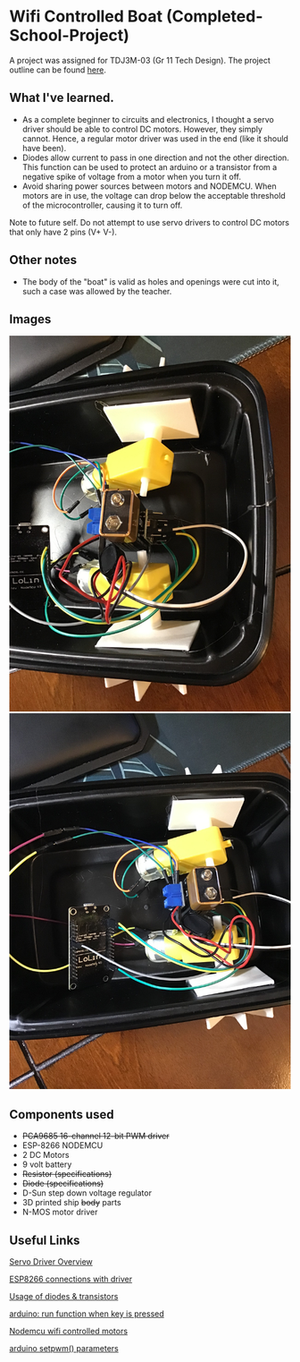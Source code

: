 # Wifi Controlled Boat (Completed-School-Project)
A project was assigned for TDJ3M-03 (Gr 11 Tech Design). The project outline can be found [here](https://github.com/LefanHu/wifi-boat/blob/main/1%20Designing%20a%20Boat%20Challenge%20Outline.pdf).

## What I've learned.
- As a complete beginner to circuits and electronics, I thought a servo driver should be able to control DC motors. However, they simply cannot. Hence, a regular motor driver was used in the end (like it should have been).
- Diodes allow current to pass in one direction and not the other direction. This function can be used to protect an arduino or a transistor from a negative spike of voltage from a motor when you turn it off.
- Avoid sharing power sources between motors and NODEMCU. When motors are in use, the voltage can drop below the acceptable threshold of the microcontroller, causing it to turn off.

Note to future self. Do not attempt to use servo drivers to control DC motors that only have 2 pins (V+ V-).

## Other notes
- The body of the "boat" is valid as holes and openings were cut into it, such a case was allowed by the teacher.

## Images
![boat image 1](https://github.com/LefanHu/wifi-boat/blob/main/boat1.jpg)
![boat image 2](https://github.com/LefanHu/wifi-boat/blob/main/boat2.jpg)

## Components used
- ~~PCA9685 16-channel 12-bit PWM driver~~
- ESP-8266 NODEMCU
- 2 DC Motors
- 9 volt battery
- ~~Resistor (specifications)~~
- ~~Diode (specifications)~~
- D-Sun step down voltage regulator
- 3D printed ship ~~body~~ parts
- N-MOS motor driver

## Useful Links
[Servo Driver Overview](https://learn.adafruit.com/16-channel-pwm-servo-driver?view=all)

[ESP8266 connections with driver](http://www.esp8266learning.com/pca9685-led-controller-and-esp8266-example.php)

[Usage of diodes & transistors](https://electronics.stackexchange.com/questions/95140/purpose-of-the-diode-and-capacitor-in-this-motor-circuit#:~:text=Without%20the%20diode%2C%20the%20voltage,probably%20require%20frying%20the%20transistor.&text=The%20resistor%20is%20to%20limit,the%20transistor%20base%20xiust%20handle.)

[arduino: run function when key is pressed](https://www.arduino.cc/en/Reference/KeyPressed)

[Nodemcu wifi controlled motors](https://www.hackster.io/alankrantas/simple-nodemcu-wifi-controlled-car-esp8266-c5491e)

[arduino setpwm() parameters](https://github.com/adafruit/Adafruit-PWM-Servo-Driver-Library/issues/26)